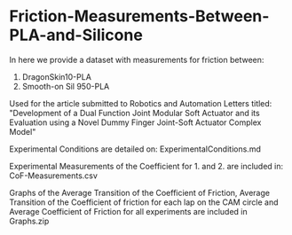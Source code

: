 # Friction-Measurements-Between-PLA-and-Silicone

In here we provide a dataset with measurements for friction between:

1. DragonSkin10-PLA
2. Smooth-on Sil 950-PLA

Used for the article submitted to Robotics and Automation Letters titled: "Development of a Dual Function Joint Modular Soft Actuator and its Evaluation using a Novel Dummy Finger Joint-Soft Actuator Complex Model"

Experimental Conditions are detailed on: ExperimentalConditions.md

Experimental Measurements of the Coefficient for 1. and 2. are included in: CoF-Measurements.csv

Graphs of the Average Transition of the Coefficient of Friction, Average Transition of the Coefficient of friction for each lap on the CAM circle and Average Coefficient of Friction for all experiments are included in Graphs.zip

